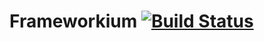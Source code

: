 Frameworkium [![Build Status](https://drone.io/github.com/robertgates55/frameworkium-core/status.png)](https://drone.io/github.com/robertgates55/frameworkium-core/latest)
=======================
